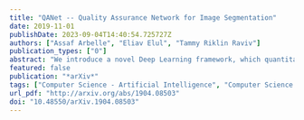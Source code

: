 ```yaml
---
title: "QANet -- Quality Assurance Network for Image Segmentation"
date: 2019-11-01
publishDate: 2023-09-04T14:40:54.725727Z
authors: ["Assaf Arbelle", "Eliav Elul", "Tammy Riklin Raviv"]
publication_types: ["0"]
abstract: "We introduce a novel Deep Learning framework, which quantitatively estimates image segmentation quality without the need for human inspection or labeling. We refer to this method as a Quality Assurance Network -- QANet. Specifically, given an image and a `proposed' corresponding segmentation, obtained by any method including manual annotation, the QANet solves a regression problem in order to estimate a predefined quality measure with respect to the unknown ground truth. The QANet is by no means yet another segmentation method. Instead, it performs a multi-level, multi-feature comparison of an image-segmentation pair based on a unique network architecture, called the RibCage. To demonstrate the strength of the QANet, we addressed the evaluation of instance segmentation using two different datasets from different domains, namely, high throughput live cell microscopy images from the Cell Segmentation Benchmark and natural images of plants from the Leaf Segmentation Challenge. While synthesized segmentations were used to train the QANet, it was tested on segmentations obtained by publicly available methods that participated in the different challenges. We show that the QANet accurately estimates the scores of the evaluated segmentations with respect to the hidden ground truth, as published by the challenges' organizers. The code is available at: TBD."
featured: false
publication: "*arXiv*"
tags: ["Computer Science - Artificial Intelligence", "Computer Science - Computer Vision and Pattern Recognition", "Computer Science - Machine Learning", "Statistics - Machine Learning"]
url_pdf: "http://arxiv.org/abs/1904.08503"
doi: "10.48550/arXiv.1904.08503"
---
```


